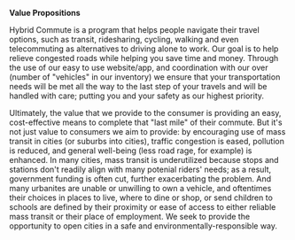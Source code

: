 <b>Value Propositions</a></b>
      <p>Hybrid Commute is a program that helps people navigate their travel options, such as transit, ridesharing, cycling, walking and even telecommuting as alternatives to driving alone to work. Our goal is to help relieve congested roads while helping you save time and money. Through the use of our easy to use website/app, and coordination with our over (number of "vehicles" in our inventory) we ensure that your transportation needs will be met all the way to the last step of your travels and will be handled with care; putting you and your safety as our highest priority.

Ultimately, the value that we provide to the consumer is providing an easy, cost-effective means to complete that "last mile" of their commute. But it's not just value to consumers we aim to provide: by encouraging use of mass transit in cities (or suburbs into cities), traffic congestion is eased, pollution is reduced, and general well-being (less road rage, for example) is enhanced. In many cities, mass transit is underutilized because stops and stations don't readily align with many potenial riders' needs; as a result, government funding is often cut, further exacerbating the problem. And many urbanites are unable or unwilling to own a vehicle, and oftentimes their choices in places to live, where to dine or shop, or send children to schools are defined by their proximity or ease of access to either reliable mass transit or their place of employment. We seek to provide the opportunity to open cities in a safe and environmentally-responsible way.
</p>
